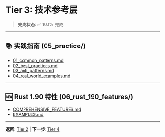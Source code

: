 # Tier 3: 技术参考层

> **完成状态**: ✅ 100% 完成

---

## 📚 实践指南 (05_practice/)

- [01_common_patterns.md](../05_practice/01_common_patterns.md)
- [02_best_practices.md](../05_practice/02_best_practices.md)
- [03_anti_patterns.md](../05_practice/03_anti_patterns.md)
- [04_real_world_examples.md](../05_practice/04_real_world_examples.md)

---

## 🆕 Rust 1.90 特性 (06_rust_190_features/)

- [COMPREHENSIVE_FEATURES.md](../06_rust_190_features/COMPREHENSIVE_FEATURES.md)
- [EXAMPLES.md](../06_rust_190_features/EXAMPLES.md)

---

**返回**: [Tier 2](../tier_02_guides/) | **下一步**: [Tier 4](../tier_04_advanced/)
